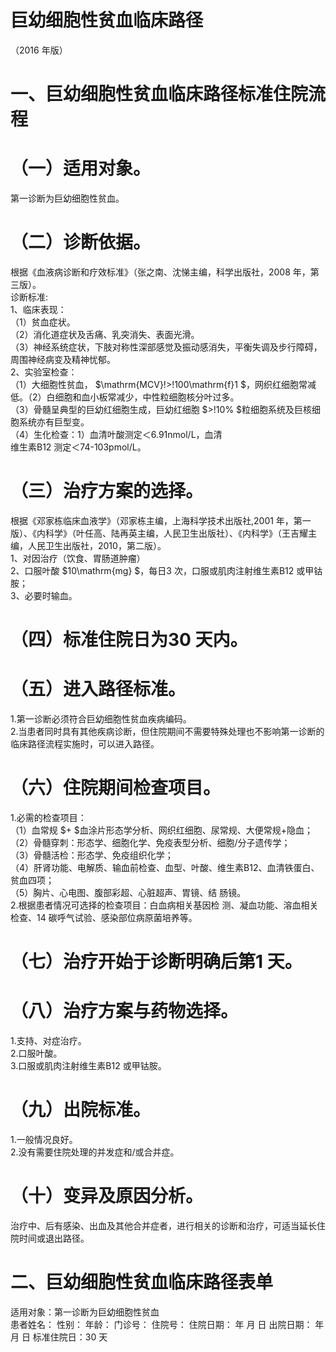# 巨幼细胞性贫血临床路径  
（2016 年版）  
# 一、巨幼细胞性贫血临床路径标准住院流程  
# （一）适用对象。  
第一诊断为巨幼细胞性贫血。  
# （二）诊断依据。  
根据《血液病诊断和疗效标准》（张之南、沈悌主编，科学出版社，2008 年，第三版）。  
诊断标准:  
1、临床表现：  
（1）贫血症状。  
（2）消化道症状及舌痛、乳突消失、表面光滑。  
（3）神经系统症状，下肢对称性深部感觉及振动感消失，平衡失调及步行障碍，周围神经病变及精神忧郁。  
2、实验室检查：  
（1）大细胞性贫血， $\mathrm{MCV}\!>\!100\mathrm{f}1 $，网织红细胞常减低。（2）白细胞和血小板常减少，中性粒细胞核分叶过多。  
（3）骨髓呈典型的巨幼红细胞生成，巨幼红细胞 $>\!10\% $粒细胞系统及巨核细胞系统亦有巨型变。  
（4）生化检查：1）血清叶酸测定＜6.91nmol/L，血清  
维生素B12 测定＜74-103pmol/L。  
# （三）治疗方案的选择。  
根据《邓家栋临床血液学》（邓家栋主编，上海科学技术出版社,2001 年，第一版）、《内科学》（叶任高、陆再英主编，人民卫生出版社）、《内科学》（王吉耀主编，人民卫生出版社，2010，第二版）。  
1、对因治疗（饮食、胃肠道肿瘤）  
2、口服叶酸 $10\mathrm{mg} $，每日3 次，口服或肌肉注射维生素B12 或甲钴胺；  
3、必要时输血。  
# （四）标准住院日为30 天内。  
# （五）进入路径标准。  
1.第一诊断必须符合巨幼细胞性贫血疾病编码。  
2.当患者同时具有其他疾病诊断，但住院期间不需要特殊处理也不影响第一诊断的临床路径流程实施时，可以进入路径。  
# （六）住院期间检查项目。  
1.必需的检查项目：  
（1）血常规 $+ $血涂片形态学分析、网织红细胞、尿常规、大便常规+隐血；  
（2）骨髓穿刺：形态学、细胞化学、免疫表型分析、细胞/分子遗传学；  
（3）骨髓活检：形态学、免疫组织化学；  
（4）肝肾功能、电解质、输血前检查、血型、叶酸、维生素B12、血清铁蛋白、贫血四项；  
（5）胸片、心电图、腹部彩超、心脏超声、胃镜、结 肠镜。  
2.根据患者情况可选择的检查项目：白血病相关基因检 测、凝血功能、溶血相关检查、14 碳呼气试验、感染部位病原菌培养等。  
# （七）治疗开始于诊断明确后第1 天。  
# （八）治疗方案与药物选择。  
1.支持、对症治疗。  
2.口服叶酸。  
3.口服或肌肉注射维生素B12 或甲钴胺。  
# （九）出院标准。  
1.一般情况良好。  
2.没有需要住院处理的并发症和/或合并症。  
# （十）变异及原因分析。  
治疗中、后有感染、出血及其他合并症者，进行相关的诊断和治疗，可适当延长住院时间或退出路径。  
# 二、巨幼细胞性贫血临床路径表单  
适用对象：第一诊断为巨幼细胞性贫血  
患者姓名：       性别：          年龄：      门诊号：        住院号：         住院日期：     年   月   日    出院日期：     年   月   日   标准住院日：30 天  
